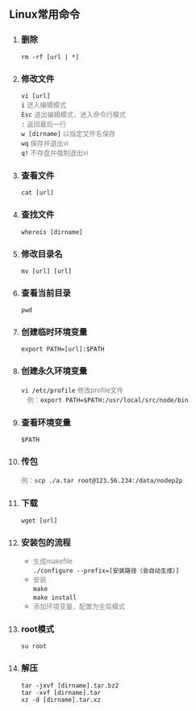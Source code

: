 Linux常用命令
---
1. ### 删除
   `rm -rf [url | *]`
2. ### 修改文件
    `vi [url]`  
    `i` <font color=gray size=2>进入编辑模式</font>  
    `Esc` <font color=gray size=2>退出编辑模式，进入命令行模式</font>  
    `:` <font color=gray size=2>返回最后一行</font>  
    `w [dirname]` <font color=gray size=2>以指定文件名保存</font>  
    `wq` <font color=gray size=2>保存并退出vi</font>  
    `q!` <font color=gray size=2>不存盘并强制退出vi</font>  
3. ### 查看文件
    `cat [url]`
4. ### 查找文件
    `whereis [dirname]`
5. ### 修改目录名
    `mv [url] [url]`
6. ### 查看当前目录
    `pwd`
7. ### 创建临时环境变量
    `export PATH=[url]:$PATH`
8. ### 创建永久环境变量
    `vi /etc/profile` <font color=gray size=2>修改profile文件</font>  
    <font color=gray size=2>例：</font>`export PATH=$PATH:/usr/local/src/node/bin`
9. ### 查看环境变量
    `$PATH`
10. ### 传包
    <font color=gray size=2>例：</font>`scp ./a.tar root@123.56.234:/data/nodep2p`
11. ### 下载
    `wget [url]`
12. ### 安装包的流程
    * <font color=gray size=2>生成makefile</font>  
    `./configure --prefix=[安装路径（会自动生成）]`
    * <font color=gray size=2>安装</font>  
    `make`  
    `make install`
    * <font color=gray size=2>添加环境变量，配置为全局模式</font>
13. ### root模式
    `su root`
14. ### 解压
    `tar -jxvf [dirname].tar.bz2`  
    `tar -xvf [dirname].tar`  
    `xz -d [dirname].tar.xz` 
